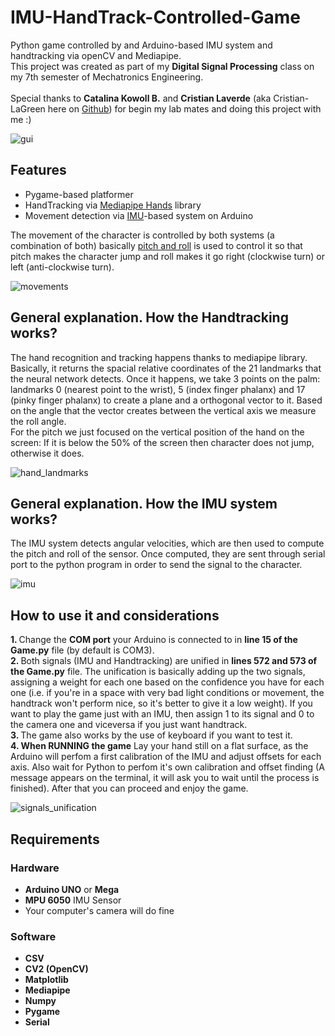 # IMU-HandTrack-Controlled-Game
Python game controlled by and Arduino-based IMU system and handtracking via openCV and Mediapipe.</br>
This project was created as part of my <b>Digital Signal Processing</b> class on my 7th semester of Mechatronics Engineering.</br></br>
Special thanks to <b>Catalina Kowoll B.</b> and <b>Cristian Laverde</b> (aka Cristian-LaGreen here on <a href="https://github.com/Cristian-LaGreen">Github</a>) for begin my lab mates and doing this project with me :)

![gui](https://user-images.githubusercontent.com/53312754/120088795-e649a180-c0b9-11eb-98be-0b633f35de2f.png)

## Features
<ul>
  <li>Pygame-based platformer</li>
  <li>HandTracking via <a href="https://google.github.io/mediapipe/solutions/hands">Mediapipe Hands</a> library</li>
  <li>Movement detection via <a href="https://en.wikipedia.org/wiki/Inertial_measurement_unit">IMU</a>-based system on Arduino</li>
</ul>

The movement of the character is controlled by both systems (a combination of both) basically <a href="https://en.wikipedia.org/wiki/Aircraft_principal_axes">pitch and roll</a> is used to control it so that pitch makes the character jump and roll makes it go right (clockwise turn) or left (anti-clockwise turn).

![movements](https://user-images.githubusercontent.com/53312754/120088869-96b7a580-c0ba-11eb-9398-9e1c2b3482e2.png)

## General explanation. How the Handtracking works?
The hand recognition and tracking happens thanks to mediapipe library. Basically, it returns the spacial relative coordinates of the 21 landmarks that the neural network detects. Once it happens, we take 3 points on the palm: landmarks 0 (nearest point to the wrist), 5 (index finger phalanx) and 17 (pinky finger phalanx) to create a plane and a orthogonal vector to it. Based on the angle that the vector creates between the vertical axis we measure the roll angle.</br>
For the pitch we just focused on the vertical position of the hand on the screen: If it is below the 50% of the screen then character does not jump, otherwise it does.</br>

![hand_landmarks](https://user-images.githubusercontent.com/53312754/120089110-d67f8c80-c0bc-11eb-8fff-2bc0d9cae90b.png)


## General explanation. How the IMU system works?
The IMU system detects angular velocities, which are then used to compute the pitch and roll of the sensor. Once computed, they are sent through serial port to the python program in order to send the signal to the character.

![imu](https://user-images.githubusercontent.com/53312754/120089158-3ece6e00-c0bd-11eb-931e-cb53583260c8.png)


## How to use it and considerations
<b>1. </b> Change the <b>COM port</b> your Arduino is connected to in <b>line 15 of the Game.py</b> file (by default is COM3).</br>
<b>2. </b> Both signals (IMU and Handtracking) are unified in <b>lines 572 and 573 of the Game.py</b> file. The unification is basically adding up the two signals, assigning a weight for each one based on the confidence you have for each one (i.e. if you're in a space with very bad light conditions or movement, the handtrack won't perform nice, so it's better to give it a low weight). If you want to play the game just with an IMU, then assign 1 to its signal and 0 to the camera one and viceversa if you just want handtrack.</br>
<b>3. </b> The game also works by the use of keyboard if you want to test it.</br>
<b>4. When RUNNING the game</b> Lay your hand still on a flat surface, as the Arduino will perfom a first calibration of the IMU and adjust offsets for each axis. Also wait for Python to perfom it's own calibration and offset finding (A message appears on the terminal, it will ask you to wait until the process is finished). After that you can proceed and enjoy the game.

![signals_unification](https://user-images.githubusercontent.com/53312754/120089356-fa43d200-c0be-11eb-8c0a-93c4d7120ad0.jpg)


## Requirements
### Hardware
<ul>
  <li><b>Arduino UNO</b> or <b>Mega</b></li>
  <li><b>MPU 6050</b> IMU Sensor</li>
  <li>Your computer's camera will do fine</li>
</ul>

### Software
<ul>
  <li><b>CSV</b></li>
  <li><b>CV2 (OpenCV)</b></li>
  <li><b>Matplotlib</b></li>
  <li><b>Mediapipe</b></li>
  <li><b>Numpy</b></li>
  <li><b>Pygame</b></li>
  <li><b>Serial</b></li>
</ul>
